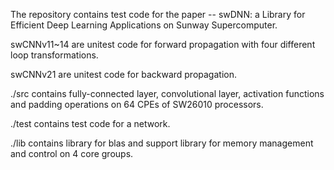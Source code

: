 The repository contains test code for the paper -- swDNN: a Library for Efficient Deep Learning Applications on Sunway Supercomputer.

swCNNv11~14 are unitest code for forward propagation with four different loop transformations.

swCNNv21    are unitest code for backward propagation.

./src         contains fully-connected layer, convolutional layer, activation functions and padding operations on 64 CPEs of SW26010 processors.

./test        contains test code for a network.

./lib         contains library for blas and support library for memory management and control on 4 core groups.


